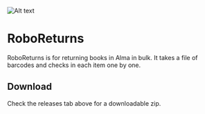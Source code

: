 ![Alt text](/MrJeremyHobbs/RoboReturns/blob/master/logo_large.png?raw=true "Title")
# RoboReturns
RoboReturns is for returning books in Alma in bulk. It takes a file of barcodes and checks in each item one by one.  
 
## Download
Check the releases tab above for a downloadable zip.
